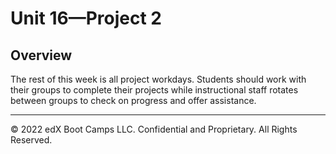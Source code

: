 # Unit 16—Project 2

## Overview

The rest of this week is all project workdays. Students should work with their groups to complete their projects while  instructional staff rotates between groups to check on progress and offer assistance.

---

© 2022 edX Boot Camps LLC. Confidential and Proprietary. All Rights Reserved.
